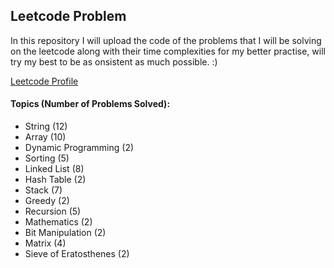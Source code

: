 
## Leetcode Problem

In this repository I will upload the code of the problems that I will be solving on the leetcode along with their time complexities for my better practise, will try my best to be as onsistent as much possible. :)

<a href="https://leetcode.com/prabhxs/">Leetcode Profile </a>

#### Topics (Number of Problems Solved):
- String (12)
- Array (10)
- Dynamic Programming (2)
- Sorting (5)
- Linked List (8)
- Hash Table (2)
- Stack (7)
- Greedy (2)
- Recursion (5)
- Mathematics (2)
- Bit Manipulation (2)
- Matrix (4)
- Sieve of Eratosthenes (2)
